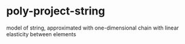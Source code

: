 # poly-project-string
model of string, approximated with one-dimensional chain with linear elasticity between elements
